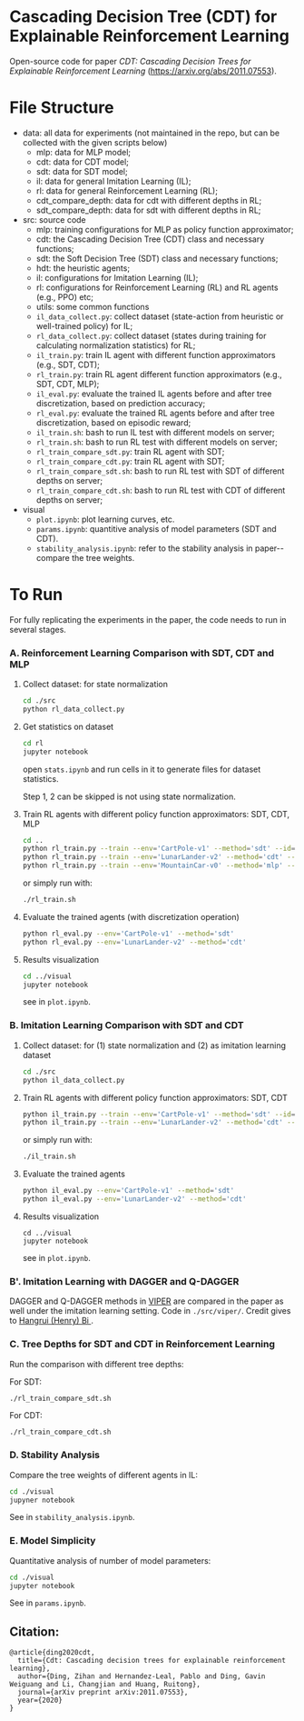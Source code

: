 # Cascading Decision Tree (CDT) for Explainable Reinforcement Learning

Open-source code for paper *CDT: Cascading Decision Trees for Explainable Reinforcement Learning* (https://arxiv.org/abs/2011.07553).


# File Structure

* data: all data for experiments (not maintained in the repo, but can be collected with the given scripts below)
  * mlp: data for MLP model;
  * cdt: data for CDT model;
  * sdt: data for SDT model;
  * il: data for general Imitation Learning (IL);
  * rl: data for general Reinforcement Learning (RL);
  * cdt_compare_depth: data for cdt with different depths in RL;
  * sdt_compare_depth: data for sdt with different depths in RL;
* src: source code
  * mlp: training configurations for MLP as policy function approximator;
  * cdt: the Cascading Decision Tree (CDT) class and necessary functions;
  * sdt: the Soft Decision Tree (SDT) class and necessary functions;
  * hdt: the heuristic agents;
  * il: configurations for Imitation Learning (IL);
  * rl: configurations for Reinforcement Learning (RL) and RL agents (e.g., PPO) etc;
  * utils: some common functions
  * `il_data_collect.py`: collect dataset (state-action from heuristic or well-trained policy) for IL;
  * `rl_data_collect.py`: collect dataset (states during training for calculating normalization statistics) for RL;
  * `il_train.py`: train IL agent with different function approximators (e.g., SDT, CDT);
  * `rl_train.py`: train RL agent different function approximators (e.g., SDT, CDT, MLP);
  * `il_eval.py`: evaluate the trained IL agents before and after tree discretization, based on prediction accuracy;
  * `rl_eval.py`: evaluate the trained RL agents before and after tree discretization, based on episodic reward;
  * `il_train.sh`: bash to run IL  test with different models on server;
  * `rl_train.sh`: bash to run RL test with different models on server;
  * `rl_train_compare_sdt.py`: train RL agent with SDT;
  * `rl_train_compare_cdt.py`: train RL agent with SDT;
  * `rl_train_compare_sdt.sh`: bash to run RL test with SDT of different depths on server;
  * `rl_train_compare_cdt.sh`: bash to run RL test with CDT of different depths on server;
* visual
  * `plot.ipynb`: plot learning curves, etc.
  * `params.ipynb`: quantitive analysis of model parameters (SDT and CDT).
  * `stability_analysis.ipynb`: refer to the stability analysis in paper--compare the tree weights.

# To Run

For fully replicating the experiments in the paper, the code needs to run in several stages.

### A. Reinforcement Learning Comparison with SDT, CDT and MLP

1. Collect dataset: for state normalization

   ``` bash
   cd ./src
   python rl_data_collect.py
   ```

2. Get statistics on dataset

   ````bash
   cd rl
   jupyter notebook
   ````

   open `stats.ipynb` and run cells in it to generate files for dataset statistics.
   
   Step 1, 2 can be skipped is not using state normalization. 

3. Train RL agents with different policy function approximators: SDT, CDT, MLP

   ```bash
   cd ..
   python rl_train.py --train --env='CartPole-v1' --method='sdt' --id=0
   python rl_train.py --train --env='LunarLander-v2' --method='cdt' --id=0
   python rl_train.py --train --env='MountainCar-v0' --method='mlp' --id=0
   ```

   or simply run with:

   ````bash
   ./rl_train.sh
   ````

4. Evaluate the trained agents (with discretization operation)

   ````bash
   python rl_eval.py --env='CartPole-v1' --method='sdt'
   python rl_eval.py --env='LunarLander-v2' --method='cdt'
   ````


5. Results visualization

   ```bash
   cd ../visual
   jupyter notebook
   ```

   see in `plot.ipynb`.

### B. Imitation Learning Comparison with SDT and CDT

1. Collect dataset: for (1) state normalization and (2) as imitation learning dataset

   ```bash
   cd ./src
   python il_data_collect.py
   ```

2. Train RL agents with different policy function approximators: SDT, CDT

   ```bash
   python il_train.py --train --env='CartPole-v1' --method='sdt' --id=0
   python il_train.py --train --env='LunarLander-v2' --method='cdt' --id=0
   ```

   or simply run with:

   ```bash
   ./il_train.sh
   ```

3. Evaluate the trained agents

   ```bash
   python il_eval.py --env='CartPole-v1' --method='sdt'
   python il_eval.py --env='LunarLander-v2' --method='cdt'
   ```

4. Results visualization

   ```
   cd ../visual
   jupyter notebook
   ```

   see in `plot.ipynb`.
   
### B'. Imitation Learning with DAGGER and Q-DAGGER
DAGGER and Q-DAGGER methods in [VIPER](https://arxiv.org/abs/1805.08328) are compared in the paper as well under the imitation learning setting. Code in `./src/viper/`. Credit gives to [Hangrui (Henry) Bi
](https://github.com/20171130).

### C. Tree Depths for SDT and CDT in Reinforcement Learning

 Run the comparison with different tree depths:

For SDT:

```bash
./rl_train_compare_sdt.sh
```

For CDT:

```
./rl_train_compare_cdt.sh
```

### D. Stability Analysis

Compare the tree weights of different agents in IL:

```bash
cd ./visual
jupyner notebook
```

See in `stability_analysis.ipynb`.

### E. Model Simplicity

Quantitative analysis of number of model parameters:

```bash
cd ./visual
jupyter notebook
```

See in `params.ipynb`.

## Citation:
```
@article{ding2020cdt,
  title={Cdt: Cascading decision trees for explainable reinforcement learning},
  author={Ding, Zihan and Hernandez-Leal, Pablo and Ding, Gavin Weiguang and Li, Changjian and Huang, Ruitong},
  journal={arXiv preprint arXiv:2011.07553},
  year={2020}
}
```
